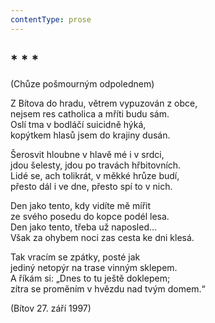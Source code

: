 ```yaml
---
contentType: prose
---
```


## \* \* \*  
(Chůze pošmourným odpolednem)

Z Bítova do hradu, větrem vypuzován z obce,  
nejsem res catholica a mříti budu sám.  
Oslí tma v bodláčí suicidně hýká,  
kopýtkem hlasů jsem do krajiny dusán.

Šerosvit hloubne v hlavě mé i v srdci,  
jdou šelesty, jdou po travách hřbitovních.  
Lidé se, ach tolikrát, v měkké hrůze budí,  
přesto dál i ve dne, přesto spí to v nich.

Den jako tento, kdy vidíte mě mířit  
ze svého posedu do kopce podél lesa.  
Den jako tento, třeba už naposled…  
Však za ohybem noci zas cesta ke dni klesá.

Tak vracím se zpátky, posté jak  
jediný netopýr na trase vinným sklepem.  
A říkám si: „Dnes to tu ještě doklepem;  
zítra se proměním v hvězdu nad tvým domem.“

(Bítov 27. září 1997)
